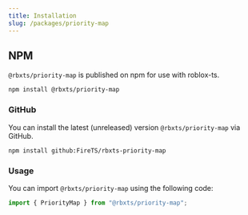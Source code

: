 ```yaml
---
title: Installation
slug: /packages/priority-map
---
```


## NPM

`@rbxts/priority-map` is published on npm for use with roblox-ts.

```
npm install @rbxts/priority-map
```

### GitHub
You can install the latest (unreleased) version `@rbxts/priority-map` via GitHub.
```
npm install github:FireTS/rbxts-priority-map
```


### Usage
You can import `@rbxts/priority-map` using the following code:
```ts
import { PriorityMap } from "@rbxts/priority-map";
```
